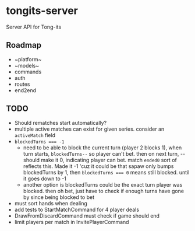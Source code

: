 # tongits-server
Server API for Tong-its

## Roadmap
- ~platform~
- ~models~
- commands
- auth
- routes
- end2end

## TODO
- Should rematches start automatically?
- multiple active matches can exist for given series. consider an `activeMatch` field
- `blockedTurns === -1`
  - need to be able to block the current turn (player 2 blocks 1), when turn starts, `blockedTurns--` so player can't bet. then on next turn, -- should make it 0, indicating player can bet. match `ended0` sort of reflects this. Made it -1 'cuz it could be that sapaw only bumps blockedTurns by 1, then `blockedTurns === 0` means still blocked. until it goes down to -1
  - another option is blockedTurns could be the exact turn player was blocked. then oh bet, just have to check if enough turns have gone by since being blocked to bet
- must sort hands when dealing
- add tests to StartMatchCommand for 4 player deals
- DrawFromDiscardCommand must check if game should end
- limit players per match in InvitePlayerCommand
